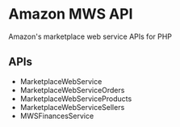 Amazon MWS API
=========================

Amazon's marketplace web service APIs for PHP

APIs
--------

* MarketplaceWebService
* MarketplaceWebServiceOrders
* MarketplaceWebServiceProducts
* MarketplaceWebServiceSellers
* MWSFinancesService

